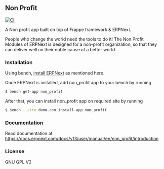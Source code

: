 ## Non Profit

[![CI](https://github.com/frappe/non_profit/actions/workflows/ci.yml/badge.svg)](https://github.com/frappe/non_profit/actions/workflows/ci.yml)

A Non profit app built on top of Frappe framework & ERPNext.


People who change the world need the tools to do it! The Non Profit Modules of ERPNext is designed for a non-profit organization, so that they can deliver well on their noble cause of a better world.


### Installation

Using bench, [install ERPNext](https://github.com/frappe/bench#installation) as mentioned here.

Once ERPNext is installed, add non_profit app to your bench by running

```sh
$ bench get-app non_profit
```

After that, you can install non_profit app on required site by running

```sh
$ bench --site demo.com install-app non_profit
```


### Documentation

Read documentation at https://docs.erpnext.com/docs/v13/user/manual/en/non_profit/introduction


### License

GNU GPL V3
